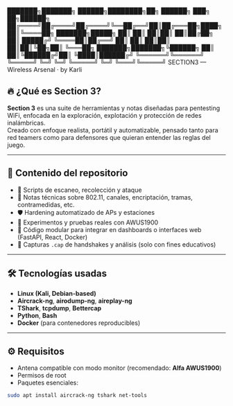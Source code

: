 ███████╗███████╗ ██████╗████████╗██╗ ██████╗ ███╗   ██╗██████╗ 
██╔════╝██╔════╝██╔════╝╚══██╔══╝██║██╔═══██╗████╗  ██║╚════██╗
███████╗█████╗  ██║        ██║   ██║██║   ██║██╔██╗ ██║ █████╔╝
╚════██║██╔══╝  ██║        ██║   ██║██║   ██║██║╚██╗██║ ╚═══██╗
███████╗███████╗╚██████╗   ██║   ██║╚██████╔╝██║ ╚████║██████╔╝
╚══════╝╚══════╝ ╚═════╝   ╚═╝   ╚═╝ ╚═════╝ ╚═╝  ╚═══╝╚═════╝ 
             SECTION3 — Wireless Arsenal · by Karli
             
## 🔥 ¿Qué es Section 3?

**Section 3** es una suite de herramientas y notas diseñadas para pentesting WiFi, enfocada en la exploración, explotación y protección de redes inalámbricas.  
Creado con enfoque realista, portátil y automatizable, pensado tanto para red teamers como para defensores que quieran entender las reglas del juego.

---

## 📂 Contenido del repositorio

- 🎯 Scripts de escaneo, recolección y ataque
- 🧠 Notas técnicas sobre 802.11, canales, encriptación, tramas, contramedidas, etc.
- 🛡️ Hardening automatizado de APs y estaciones
- 🧪 Experimentos y pruebas reales con AWUS1900
- 🧱 Código modular para integrar en dashboards o interfaces web (FastAPI, React, Docker)
- 📁 Capturas `.cap` de handshakes y análisis (solo con fines educativos)

---

## 🛠️ Tecnologías usadas

- **Linux (Kali, Debian-based)**
- **Aircrack-ng**, **airodump-ng**, **aireplay-ng**
- **TShark**, **tcpdump**, **Bettercap**
- **Python**, **Bash**
- **Docker** (para contenedores reproducibles)

---

## ⚙️ Requisitos

- Antena compatible con modo monitor (recomendado: **Alfa AWUS1900**)
- Permisos de root
- Paquetes esenciales:
  
```bash
sudo apt install aircrack-ng tshark net-tools
